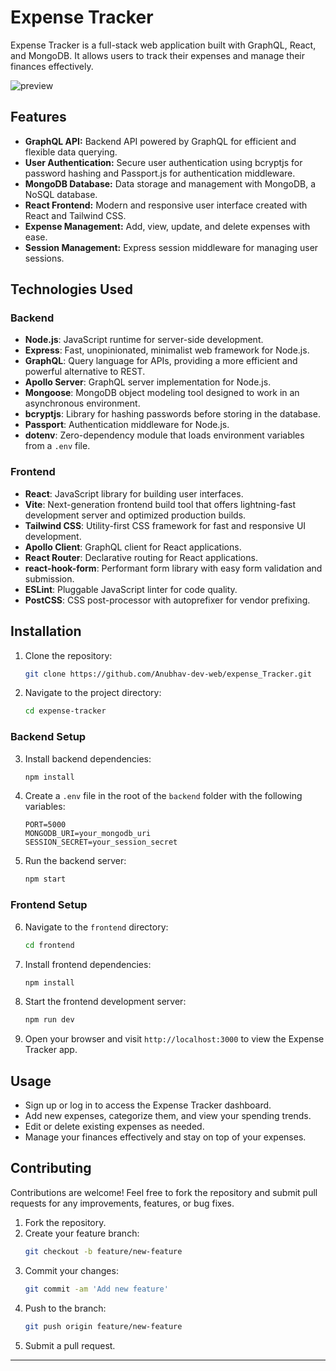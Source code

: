 

# Expense Tracker

Expense Tracker is a full-stack web application built with GraphQL, React, and MongoDB. It allows users to track their expenses and manage their finances effectively.

![preview ](https://github.com/Anubhav-dev-web/expense_Tracker/assets/80172002/33e7ca35-dc8f-499e-8a07-0c8cb81334c9)


## Features

- **GraphQL API:** Backend API powered by GraphQL for efficient and flexible data querying.
- **User Authentication:** Secure user authentication using bcryptjs for password hashing and Passport.js for authentication middleware.
- **MongoDB Database:** Data storage and management with MongoDB, a NoSQL database.
- **React Frontend:** Modern and responsive user interface created with React and Tailwind CSS.
- **Expense Management:** Add, view, update, and delete expenses with ease.
- **Session Management:** Express session middleware for managing user sessions.

## Technologies Used

### Backend

- **Node.js**: JavaScript runtime for server-side development.
- **Express**: Fast, unopinionated, minimalist web framework for Node.js.
- **GraphQL**: Query language for APIs, providing a more efficient and powerful alternative to REST.
- **Apollo Server**: GraphQL server implementation for Node.js.
- **Mongoose**: MongoDB object modeling tool designed to work in an asynchronous environment.
- **bcryptjs**: Library for hashing passwords before storing in the database.
- **Passport**: Authentication middleware for Node.js.
- **dotenv**: Zero-dependency module that loads environment variables from a `.env` file.

### Frontend

- **React**: JavaScript library for building user interfaces.
- **Vite**: Next-generation frontend build tool that offers lightning-fast development server and optimized production builds.
- **Tailwind CSS**: Utility-first CSS framework for fast and responsive UI development.
- **Apollo Client**: GraphQL client for React applications.
- **React Router**: Declarative routing for React applications.
- **react-hook-form**: Performant form library with easy form validation and submission.
- **ESLint**: Pluggable JavaScript linter for code quality.
- **PostCSS**: CSS post-processor with autoprefixer for vendor prefixing.

## Installation

1. Clone the repository:
   ```bash
   git clone https://github.com/Anubhav-dev-web/expense_Tracker.git
   ```
2. Navigate to the project directory:
   ```bash
   cd expense-tracker
   ```

### Backend Setup

3. Install backend dependencies:
   ```bash
   npm install
   ```

4. Create a `.env` file in the root of the `backend` folder with the following variables:
   ```
   PORT=5000
   MONGODB_URI=your_mongodb_uri
   SESSION_SECRET=your_session_secret
   ```

5. Run the backend server:
   ```bash
   npm start
   ```

### Frontend Setup

6. Navigate to the `frontend` directory:
   ```bash
   cd frontend
   ```

7. Install frontend dependencies:
   ```bash
   npm install
   ```

8. Start the frontend development server:
   ```bash
   npm run dev
   ```

9. Open your browser and visit `http://localhost:3000` to view the Expense Tracker app.

## Usage

- Sign up or log in to access the Expense Tracker dashboard.
- Add new expenses, categorize them, and view your spending trends.
- Edit or delete existing expenses as needed.
- Manage your finances effectively and stay on top of your expenses.

## Contributing

Contributions are welcome! Feel free to fork the repository and submit pull requests for any improvements, features, or bug fixes.

1. Fork the repository.
2. Create your feature branch:
   ```bash
   git checkout -b feature/new-feature
   ```
3. Commit your changes:
   ```bash
   git commit -am 'Add new feature'
   ```
4. Push to the branch:
   ```bash
   git push origin feature/new-feature
   ```
5. Submit a pull request.
   


---
